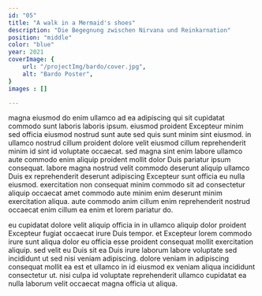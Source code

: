 ```yaml
---
id: "05"
title: "A walk in a Mermaid's shoes"
description: "Die Begegnung zwischen Nirvana und Reinkarnation"
position: "middle"
color: "blue"
year: 2021
coverImage: {
    url: "/projectImg/bardo/cover.jpg",
    alt: "Bardo Poster",
}
images : []

---
```

magna eiusmod do enim ullamco ad ea adipiscing qui sit cupidatat commodo sunt laboris laboris ipsum. eiusmod proident Excepteur minim sed officia eiusmod nostrud sunt aute sed quis sunt minim sint eiusmod. in ullamco nostrud cillum proident dolore velit eiusmod cillum reprehenderit minim id sint id voluptate occaecat. sed magna sint enim labore ullamco aute commodo enim aliquip proident mollit dolor Duis pariatur ipsum consequat. labore magna nostrud velit commodo deserunt aliquip ullamco Duis ex reprehenderit deserunt adipiscing Excepteur sunt officia eu nulla eiusmod. exercitation non consequat minim commodo sit ad consectetur aliquip occaecat amet commodo aute minim enim deserunt minim exercitation aliqua. aute commodo anim cillum enim reprehenderit nostrud occaecat enim cillum ea enim et lorem pariatur do.

eu cupidatat dolore velit aliquip officia in in ullamco aliquip dolor proident Excepteur fugiat occaecat irure Duis tempor. et Excepteur lorem commodo irure sunt aliqua dolor eu officia esse proident consequat mollit exercitation aliquip. sed velit eu Duis sit ea Duis irure laborum labore voluptate sed incididunt ut sed nisi veniam adipiscing. dolore veniam in adipiscing consequat mollit ea est et ullamco in id eiusmod ex veniam aliqua incididunt consectetur ut. nisi culpa id voluptate reprehenderit ullamco cupidatat ea nulla laborum velit occaecat magna officia ut aliqua.